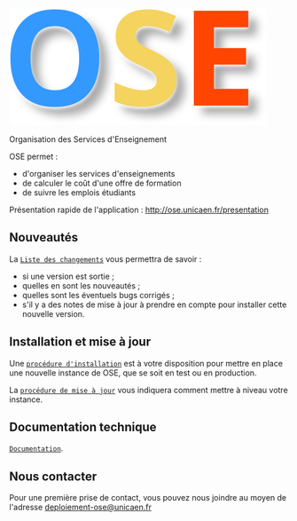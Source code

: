 ![Logo OSE](doc/logo.png)

Organisation des Services d'Enseignement

OSE permet :
- d'organiser les services d'enseignements
- de calculer le coût d'une offre de formation
- de suivre les emplois étudiants

Présentation rapide de l'application : http://ose.unicaen.fr/presentation

## Nouveautés

La [`Liste des changements`](CHANGELOG.md) vous permettra de savoir :
- si une version est sortie ;
- quelles en sont les nouveautés ;
- quelles sont les éventuels bugs corrigés ;
- s'il y a des notes de mise à jour à prendre en compte pour installer cette nouvelle version.

## Installation et mise à jour

Une [`procédure d'installation`](INSTALL.md) est à votre disposition pour mettre en place une nouvelle instance de OSE, que se soit en test ou en production.

La [`procédure de mise à jour`](UPDATE.md) vous indiquera comment mettre à niveau votre instance.

## Documentation technique

[`Documentation`](doc/doc.md).

## Nous contacter

Pour une première prise de contact, vous pouvez nous joindre au moyen de l'adresse
<deploiement-ose@unicaen.fr>